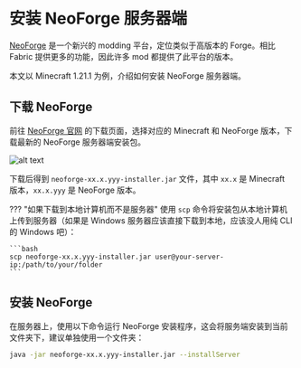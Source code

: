 # 安装 NeoForge 服务器端

[NeoForge](https://neoforged.net/) 是一个新兴的 modding 平台，定位类似于高版本的 Forge。相比 Fabric 提供更多的功能，因此许多 mod 都提供了此平台的版本。

本文以 Minecraft 1.21.1 为例，介绍如何安装 NeoForge 服务器端。

## 下载 NeoForge

前往 [NeoForge 官网](https://neoforged.net/) 的下载页面，选择对应的 Minecraft 和 NeoForge 版本，下载最新的 NeoForge 服务器端安装包。

![alt text](<Screenshot 2025-08-01 at 21.31.32.png>)

下载后得到 `neoforge-xx.x.yyy-installer.jar` 文件，其中 `xx.x` 是 Minecraft 版本，`xx.x.yyy` 是 NeoForge 版本。

??? "如果下载到本地计算机而不是服务器"
    使用 `scp` 命令将安装包从本地计算机上传到服务器（如果是 Windows 服务器应该直接下载到本地，应该没人用纯 CLI 的 Windows 吧）：

    ```bash
    scp neoforge-xx.x.yyy-installer.jar user@your-server-ip:/path/to/your/folder
    ```

## 安装 NeoForge

在服务器上，使用以下命令运行 NeoForge 安装程序，这会将服务端安装到当前文件夹下，建议单独使用一个文件夹：

```bash
java -jar neoforge-xx.x.yyy-installer.jar --installServer
```

